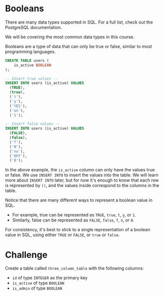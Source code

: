 # Booleans

There are many data types supported in SQL. For a full list, check out the PostgreSQL documentation.

We will be covering the most common data types in this course.

Booleans are a type of data that can only be true or false, similar to most programming languages.

```sql
CREATE TABLE users (
    is_active BOOLEAN
);

-- Insert true values --
INSERT INTO users (is_active) VALUES
  (TRUE),
  (true),
  ('t'),
  ('y'),
  ('YES'),
  ('on'),
  ('1');

-- Insert false values --
INSERT INTO users (is_active) VALUES
  (FALSE),
  (false),
  ('f'),
  ('N'),
  ('no'),
  ('OFF'),
  ('0');
```

In the above example, the `is_active` column can only have the values true or false. We use `INSERT INTO` to insert the values into the table. We will learn more about `INSERT INTO` later, but for now it's enough to know that each row is represented by `()`, and the values inside correspond to the columns in the table.

Notice that there are many different ways to represent a boolean value in SQL.

- For example, true can be represented as `TRUE`, `true`, `t`, `y`, or `1`.
- Similarly, false can be represented as `FALSE`, `false`, `f`, `n`, or `0`.

For consistency, it's best to stick to a single representation of a boolean value in SQL, using either `TRUE` or `FALSE`, or `true` or `false`.

# Challenge

Create a table called `three_column_table` with the following columns:

- `id` of type `INTEGER` as the primary key
- `is_active` of type `BOOLEAN`
- `is_admin` of type `BOOLEAN`
